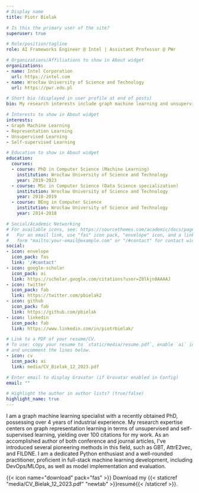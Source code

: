 ```yaml
---
# Display name
title: Piotr Bielak

# Is this the primary user of the site?
superuser: true

# Role/position/tagline
role: AI Frameworks Engineer @ Intel | Assistant Professor @ PWr

# Organizations/Affiliations to show in About widget
organizations:
- name: Intel Corporation
  url: https://intel.com
- name: Wrocław University of Science and Technology
  url: https://pwr.edu.pl

# Short bio (displayed in user profile at end of posts)
bio: My research interests include graph machine learning and unsupervised learning methods.

# Interests to show in About widget
interests:
- Graph Machine Learning
- Representation Learning
- Unsupervised Learning
- Self-supervised Learning

# Education to show in About widget
education:
  courses:
  - course: PhD in Computer Science (Machine Learning)
    institution: Wrocław University of Science and Technology
    year: 2019-2023
  - course: MSc in Computer Science (Data Science specialization)
    institution: Wrocław University of Science and Technology
    year: 2018-2019
  - course: BEng in Computer Science
    institution: Wrocław University of Science and Technology
    year: 2014-2018

# Social/Academic Networking
# For available icons, see: https://sourcethemes.com/academic/docs/page-builder/#icons
#   For an email link, use "fas" icon pack, "envelope" icon, and a link in the
#   form "mailto:your-email@example.com" or "/#contact" for contact widget.
social:
- icon: envelope
  icon_pack: fas
  link: '/#contact'
- icon: google-scholar
  icon_pack: ai
  link: https://scholar.google.com/citations?user=Z0lkjn0AAAAJ
- icon: twitter
  icon_pack: fab
  link: https://twitter.com/pbielak2
- icon: github
  icon_pack: fab
  link: https://github.com/pbielak
- icon: linkedin
  icon_pack: fab
  link: https://www.linkedin.com/in/piotrbielak/

# Link to a PDF of your resume/CV.
# To use: copy your resume to `static/media/resume.pdf`, enable `ai` icons in `params.toml`, 
# and uncomment the lines below.
- icon: cv
  icon_pack: ai
  link: media/CV_Bielak_12_2023.pdf

# Enter email to display Gravatar (if Gravatar enabled in Config)
email: ""

# Highlight the author in author lists? (true/false)
highlight_name: true
---
```


I am a graph machine learning specialist with a recently obtained PhD,
possessing over 4 years of industrial experience. My research expertise centers
on graph representation learning in terms of unsupervised and self-supervised
learning, yielding over 100 citations for my work. As an accomplished author of
both conference and journal articles, I've introduced several pioneering methods
in this field, such as GBT, AttrE2vec, and FILDNE. I am a dedicated Python
enthusiast and a well-rounded practitioner, proficient in full-stack machine
learning development, including DevOps/MLOps, as well as model implementation
and evaluation.

{{< icon name="download" pack="fas" >}} Download my {{< staticref "media/CV_Bielak_12_2023.pdf" "newtab" >}}resumé{{< /staticref >}}.
